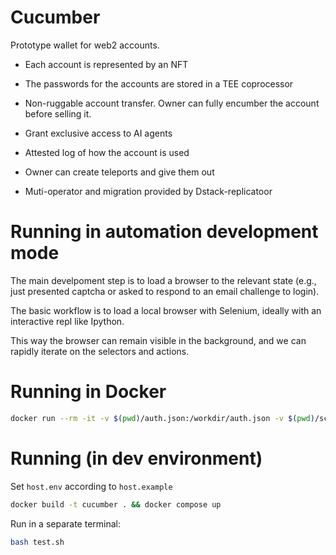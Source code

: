Cucumber
========

Prototype wallet for web2 accounts.

- Each account is represented by an NFT

- The passwords for the accounts are stored in a TEE coprocessor

- Non-ruggable account transfer. Owner can fully encumber the account before selling it.

- Grant exclusive access to AI agents

- Attested log of how the account is used

- Owner can create teleports and give them out

- Muti-operator and migration provided by Dstack-replicatoor


Running in automation development mode
=================================

The main develpoment step is to load a browser to the relevant state (e.g., just presented captcha or asked to respond to an email challenge to login).

The basic workflow is to load a local browser with Selenium, ideally with an interactive repl like Ipython.

This way the browser can remain visible in the background, and we can rapidly iterate on the selectors and actions.


Running in Docker
=================
```bash
docker run --rm -it -v $(pwd)/auth.json:/workdir/auth.json -v $(pwd)/screens:/workdir/screens cucumber
```


Running (in dev environment)
============================
Set `host.env` according to `host.example`
```bash
docker build -t cucumber . && docker compose up
```
Run in a separate terminal:
```bash
bash test.sh
```
